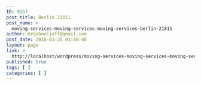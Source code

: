```yaml
---
ID: 9257
post_title: Berlin 21811
post_name: >
  moving-services-moving-services-moving-services-berlin-21811
author: mrgabonijeff@gmail.com
post_date: 2018-03-28 01:48:48
layout: page
link: >
  http://localhost/wordpress/moving-services-moving-services-moving-services-berlin-21811/
published: true
tags: [ ]
categories: [ ]
---
```

